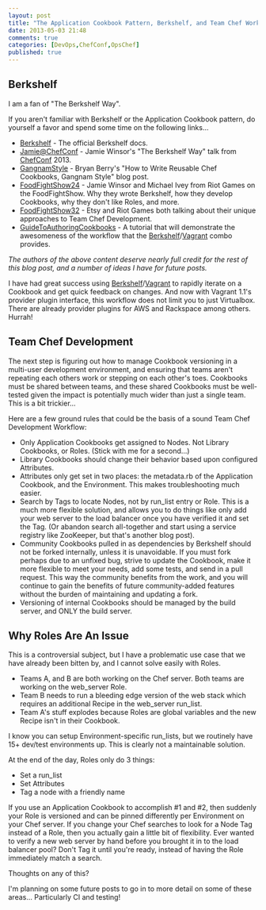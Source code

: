 ```yaml
---
layout: post
title: "The Application Cookbook Pattern, Berkshelf, and Team Chef Workflow"
date: 2013-05-03 21:48
comments: true
categories: [DevOps,ChefConf,OpsChef]
published: true
---
```


Berkshelf
---------

I am a fan of "The Berkshelf Way".

If you aren't familiar with Berkshelf or the Application Cookbook pattern, do yourself a favor and spend some time on the following links...

<!--more-->

* [Berkshelf] - The official Berkshelf docs.
* [Jamie@ChefConf] - Jamie Winsor's "The Berkshelf Way" talk from [ChefConf] 2013.
* [GangnamStyle] - Bryan Berry's "How to Write Reusable Chef Cookbooks, Gangnam Style" blog post.
* [FoodFightShow24] - Jamie Winsor and Michael Ivey from Riot Games on the FoodFightShow.  Why they wrote Berkshelf, how they develop Cookbooks, why they don't like Roles, and more.
* [FoodFightShow32] - Etsy and Riot Games both talking about their unique approaches to Team Chef Development.
* [GuideToAuthoringCookbooks] - A tutorial that will demonstrate the awesomeness of the workflow that the [Berkshelf]/[Vagrant] combo provides.

*The authors of the above content deserve nearly full credit for the rest of this blog post, and a number of ideas I have for future posts.*

I have had great success using [Berkshelf]/[Vagrant] to rapidly iterate on a Cookbook and get quick feedback on changes.  And now with Vagrant 1.1's provider plugin interface, this workflow does not limit you to just Virtualbox.  There are already provider plugins for AWS and Rackspace among others.  Hurrah!

Team Chef Development
---------------------

The next step is figuring out how to manage Cookbook versioning in a multi-user development environment, and ensuring that teams aren't repeating each others work or stepping on each other's toes.  Cookbooks must be shared between teams, and these shared Cookbooks must be well-tested given the impact is potentially much wider than just a single team.  This is a bit trickier...

Here are a few ground rules that could be the basis of a sound Team Chef Development Workflow:

* Only Application Cookbooks get assigned to Nodes.  Not Library Cookbooks, or Roles.  (Stick with me for a second...)
* Library Cookbooks should change their behavior based upon configured Attributes.
* Attributes only get set in two places: the metadata.rb of the Application Cookbook, and the Environment.   This makes troubleshooting much easier.
* Search by Tags to locate Nodes, not by run_list entry or Role.  This is a much more flexible solution, and allows you to do things like only add your web server to the load balancer once you have verified it and set the Tag.  (Or abandon search all-together and start using a service registry like ZooKeeper, but that's another blog post).
* Community Cookbooks pulled in as dependencies by Berkshelf should not be forked internally, unless it is unavoidable.  If you must fork perhaps due to an unfixed bug, strive to update the Cookbook, make it more flexible to meet your needs, add some tests, and send in a pull request.  This way the community benefits from the work, and you will continue to gain the benefits of future community-added features without the burden of maintaining and updating a fork.
* Versioning of internal Cookbooks should be managed by the build server, and ONLY the build server.

Why Roles Are An Issue
----------------------
This is a controversial subject, but I have a problematic use case that we have already been bitten by, and I cannot solve easily with Roles.  

* Teams A, and B are both working on the Chef server.  Both teams are working on the web_server Role.  
* Team B needs to run a bleeding edge version of the web stack which requires an additional Recipe in the web_server run_list.  
* Team A's stuff explodes because Roles are global variables and the new Recipe isn't in their Cookbook.  

I know you can setup Environment-specific run_lists, but we routinely have 15+ dev/test environments up.  This is clearly not a maintainable solution.  

At the end of the day, Roles only do 3 things:

* Set a run_list
* Set Attributes
* Tag a node with a friendly name

If you use an Application Cookbook to accomplish #1 and #2, then suddenly your Role is versioned and can be pinned differently per Environment on your Chef server.  If you change your Chef searches to look for a Node Tag instead of a Role, then you actually gain
a little bit of flexibility.  Ever wanted to verify a new web server by hand before you brought it in to the load balancer pool?  Don't Tag it until you're ready, instead of having the Role immediately match a search.

Thoughts on any of this?

I'm planning on some future posts to go in to more detail on some of these areas...  Particularly CI and testing!

  [ChefConf]: http://chefconf.opscode.com/
  [Berkshelf]: http://berkshelf.com/ 
  [Vagrant]: http://vagrantup.com/ 
  [Jamie@ChefConf]: http://www.youtube.com/watch?v=hYt0E84kYUI
  [GangnamStyle]: http://devopsanywhere.blogspot.com/2012/11/how-to-write-reusable-chef-cookbooks.html
  [FoodFightShow]: http://foodfightshow.org
  [FoodFightShow24]: http://foodfight.libsyn.com/episode-24-jamie-winsor-and-michael-ivey-on-berkshelf
  [FoodFightShow32]: http://foodfight.libsyn.com/episode-32-there-s-a-spork-in-my-berkshelf-talkin-bout-workflow
  [GuideToAuthoringCookbooks]: http://vialstudios.com/guide-authoring-cookbooks.html